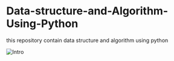 # Data-structure-and-Algorithm-Using-Python
this repository contain data structure and algorithm using python

![Intro](static/ing/intro.jpg?raw=true "Introduction")

